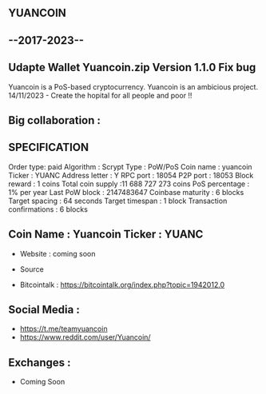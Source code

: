 
YUANCOIN
--------
--2017-2023--
--------
Udapte Wallet Yuancoin.zip
Version 1.1.0
Fix bug
--------

Yuancoin is a PoS-based cryptocurrency.
Yuancoin is an ambicious project.
14/11/2023 - Create the hopital for all people and poor !!

Big collaboration :
-

SPECIFICATION
----------------
Order type: paid
Algorithm : Scrypt
Type : PoW/PoS
Coin name : yuancoin
Ticker : YUANC
Address letter : Y
RPC port : 18054
P2P port : 18053
Block reward : 1 coins
Total coin supply :11 688 727 273 coins
PoS percentage : 1% per year
Last PoW block : 2147483647
Coinbase maturity : 6 blocks
Target spacing : 64 seconds
Target timespan : 1 block
Transaction confirmations : 6 blocks

Coin Name : Yuancoin
Ticker : YUANC
-------------------

- Website : coming soon

- Source
- Bitcointalk : https://bitcointalk.org/index.php?topic=1942012.0

Social Media : 
----------------
- https://t.me/teamyuancoin
- https://www.reddit.com/user/Yuancoin/

Exchanges : 
----------------
- Coming Soon
 
